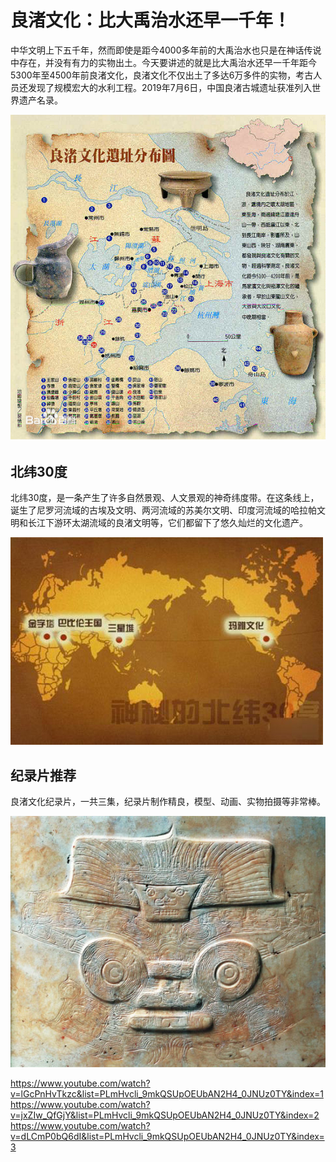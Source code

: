 # 良渚文化：比大禹治水还早一千年！
中华文明上下五千年，然而即使是距今4000多年前的大禹治水也只是在神话传说中存在，并没有有力的实物出土。今天要讲述的就是比大禹治水还早一千年距今5300年至4500年前良渚文化，良渚文化不仅出土了多达6万多件的实物，考古人员还发现了规模宏大的水利工程。2019年7月6日，中国良渚古城遗址获准列入世界遗产名录。

![01](imgs/01.png)

## 北纬30度
北纬30度，是一条产生了许多自然景观、人文景观的神奇纬度带。在这条线上，诞生了尼罗河流域的古埃及文明、两河流域的苏美尔文明、印度河流域的哈拉帕文明和长江下游环太湖流域的良渚文明等，它们都留下了悠久灿烂的文化遗产。

![02](imgs/02.jpg)

## 纪录片推荐
良渚文化纪录片，一共三集，纪录片制作精良，模型、动画、实物拍摄等非常棒。

![03](imgs/03.jpg)

https://www.youtube.com/watch?v=lGcPnHvTkzc&list=PLmHvcli_9mkQSUpOEUbAN2H4_0JNUz0TY&index=1
https://www.youtube.com/watch?v=jxZIw_QfGjY&list=PLmHvcli_9mkQSUpOEUbAN2H4_0JNUz0TY&index=2
https://www.youtube.com/watch?v=dLCmP0bQ6dI&list=PLmHvcli_9mkQSUpOEUbAN2H4_0JNUz0TY&index=3